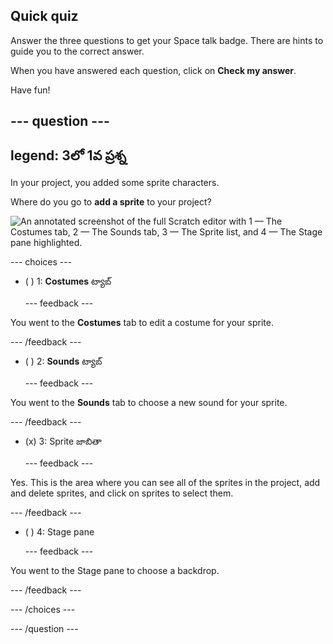 ## Quick quiz

Answer the three questions to get your Space talk badge. There are hints to guide you to the correct answer.

When you have answered each question, click on **Check my answer**.

Have fun!

--- question ---
---
legend: 3లో 1వ ప్రశ్న
---

In your project, you added some sprite characters.

Where do you go to **add a sprite** to your project?

![An annotated screenshot of the full Scratch editor with 1 — The Costumes tab, 2 — The Sounds tab, 3 — The Sprite list, and 4 — The Stage pane highlighted.](images/question1.png)

--- choices ---

- ( ) 1: **Costumes** ట్యాబ్

  --- feedback ---

You went to the **Costumes** tab to edit a costume for your sprite.

  --- /feedback ---

- ( ) 2: **Sounds** ట్యాబ్

  --- feedback ---

You went to the **Sounds** tab to choose a new sound for your sprite.

  --- /feedback ---

- (x) 3: Sprite జాబితా

  --- feedback ---

Yes. This is the area where you can see all of the sprites in the project, add and delete sprites, and click on sprites to select them.

  --- /feedback ---

- ( ) 4: Stage pane

  --- feedback ---

You went to the Stage pane to choose a backdrop.

  --- /feedback ---

--- /choices ---

--- /question ---
